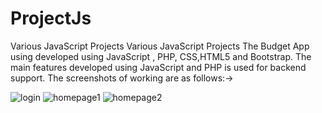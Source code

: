 # ProjectJs
Various JavaScript Projects 
Various JavaScript Projects The Budget App using developed using JavaScript , PHP, CSS,HTML5 and Bootstrap. The main features developed using JavaScript and PHP is used for backend support. The screenshots of working are as follows:->

![login](https://user-images.githubusercontent.com/7066601/55668043-dfe07780-5818-11e9-8f48-a1cec5feefdf.PNG)
![homepage1](https://user-images.githubusercontent.com/7066601/55668051-fe467300-5818-11e9-85ba-eb74de698ba8.PNG)
![homepage2](https://user-images.githubusercontent.com/7066601/55668053-03a3bd80-5819-11e9-8dd3-1a23d141aee2.PNG)
